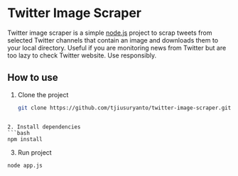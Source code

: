 # Twitter Image Scraper

Twitter image scraper is a simple [node.js](http://nodejs.org) project to scrap tweets from selected Twitter
channels that contain an image and downloads them to your local directory. Useful if you are monitoring news
from Twitter but are too lazy to check Twitter website. Use responsibly.

## How to use
1. Clone the project
	```bash
    git clone https://github.com/tjiusuryanto/twitter-image-scraper.git
  ```

2. Install dependencies
  ```bash
  npm install
  ```

3. Run project
  ```bash
  node app.js
  ```

